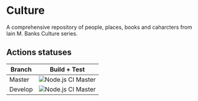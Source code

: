 # Culture

A comprehensive repository of people, places, books and caharcters from Iain M. Banks Culture series.

## Actions statuses

| Branch  | Build + Test                                                                                                 |
| ------- | ------------------------------------------------------------------------------------------------------------ |
| Master  | ![Node.js CI Master](https://github.com/shubhranshu/culture/workflows/Node.js%20CI/badge.svg?branch=master)  |
| Develop | ![Node.js CI Master](https://github.com/shubhranshu/culture/workflows/Node.js%20CI/badge.svg?branch=develop) |
